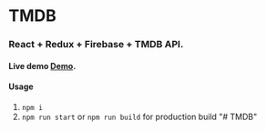 # TMDB
### React + Redux + Firebase + TMDB API.
#### Live demo [Demo](https://tmdb-huynh.cf/).
#### Usage
1. `npm i`
2. `npm run start` or `npm run build` for production build
"# TMDB" 
